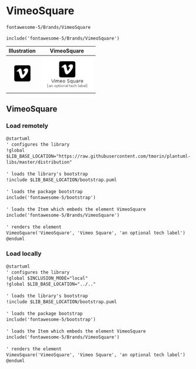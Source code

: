 # VimeoSquare


```text
fontawesome-5/Brands/VimeoSquare
```

```text
include('fontawesome-5/Brands/VimeoSquare')
```



| Illustration | VimeoSquare |
| :---: | :---: |
| ![illustration for Illustration](../../fontawesome-5/Brands/VimeoSquare.png) | ![illustration for VimeoSquare](../../fontawesome-5/Brands/VimeoSquare.Local.png) |




## VimeoSquare

### Load remotely
```plantuml
@startuml
' configures the library
!global $LIB_BASE_LOCATION="https://raw.githubusercontent.com/tmorin/plantuml-libs/master/distribution"

' loads the library's bootstrap
!include $LIB_BASE_LOCATION/bootstrap.puml

' loads the package bootstrap
include('fontawesome-5/bootstrap')

' loads the Item which embeds the element VimeoSquare
include('fontawesome-5/Brands/VimeoSquare')

' renders the element
VimeoSquare('VimeoSquare', 'Vimeo Square', 'an optional tech label')
@enduml
```

### Load locally
```plantuml
@startuml
' configures the library
!global $INCLUSION_MODE="local"
!global $LIB_BASE_LOCATION="../.."

' loads the library's bootstrap
!include $LIB_BASE_LOCATION/bootstrap.puml

' loads the package bootstrap
include('fontawesome-5/bootstrap')

' loads the Item which embeds the element VimeoSquare
include('fontawesome-5/Brands/VimeoSquare')

' renders the element
VimeoSquare('VimeoSquare', 'Vimeo Square', 'an optional tech label')
@enduml
```

